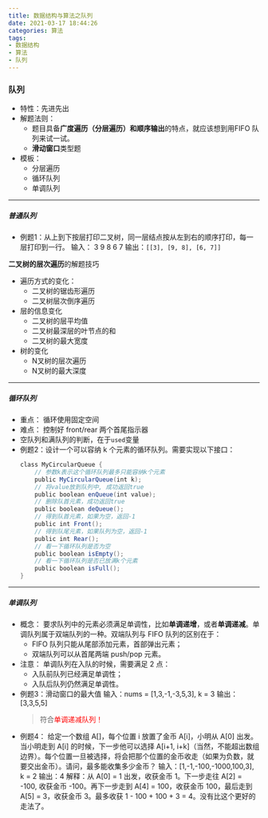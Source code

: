 ```yaml
---
title: 数据结构与算法之队列
date: 2021-03-17 18:44:26
categories: 算法
tags: 
- 数据结构
- 算法
- 队列
---
```

### 队列
* 特性：先进先出
* 解题法则：
    * 题目具备**广度遍历（分层遍历）**和**顺序输出**的特点，就应该想到用FIFO 队列来试一试。
    * **滑动窗口**类型题
* 模板：
    * 分层遍历
    * 循环队列
    * 单调队列

---

##### 普通队列
* 例题1：从上到下按层打印二叉树，同一层结点按从左到右的顺序打印，每一层打印到一行。
    输入： 
           3
        9     8
            6   7
    输出：`[[3], [9, 8], [6, 7]]`

**二叉树的层次遍历**的解题技巧
* 遍历方式的变化：
    * 二叉树的锯齿形遍历
    * 二叉树层次倒序遍历
* 层的信息变化
    * 二叉树的层平均值
    * 二叉树最深层的叶节点的和
    * 二叉树的最大宽度
* 树的变化
    * N叉树的层次遍历
    * N叉树的最大深度
---

##### 循环队列
* 重点： 循环使用固定空间
* 难点： 控制好 front/rear 两个首尾指示器
* 空队列和满队列的判断，在于`used`变量
* 例题2：设计一个可以容纳 k 个元素的循环队列。需要实现以下接口：
    ```java
    class MyCircularQueue {
        // 参数k表示这个循环队列最多只能容纳k个元素
        public MyCircularQueue(int k);
        // 将value放到队列中, 成功返回true
        public boolean enQueue(int value);
        // 删除队首元素，成功返回true
        public boolean deQueue();
        // 得到队首元素，如果为空，返回-1
        public int Front();
        // 得到队尾元素，如果队列为空，返回-1
        public int Rear();
        // 看一下循环队列是否为空
        public boolean isEmpty();
        // 看一下循环队列是否已放满k个元素
        public boolean isFull();
    }
    ```
---

##### 单调队列
* 概念： 要求队列中的元素必须满足单调性，比如**单调递增**，或者**单调递减**。单调队列属于双端队列的一种。双端队列与 FIFO 队列的区别在于：
    * FIFO 队列只能从尾部添加元素，首部弹出元素；
    * 双端队列可以从首尾两端 push/pop 元素。
* 注意： 单调队列在入队的时候，需要满足 2 点：
    * 入队前队列已经满足单调性；
    * 入队后队列仍然满足单调性。
* 例题3：滑动窗口的最大值
    输入：nums = [1,3,-1,-3,5,3], k = 3
    输出：[3,3,5,5]
    > 符合<font color=red>单调递减队列！</font>
* 例题4： 给定一个数组 A[]，每个位置 i 放置了金币 A[i]，小明从 A[0] 出发。当小明走到 A[i] 的时候，下一步他可以选择 A[i+1, i+k]（当然，不能超出数组边界）。每个位置一旦被选择，将会把那个位置的金币收走（如果为负数，就要交出金币）。请问，最多能收集多少金币？
    输入：[1,-1,-100,-1000,100,3], k = 2
    输出：4
    解释：从 A[0] = 1 出发，收获金币 1。下一步走往 A[2] = -100, 收获金币 -100。再下一步走到 A[4] = 100，收获金币 100，最后走到 A[5] = 3，收获金币 3。最多收获 1 - 100 + 100 + 3 = 4。没有比这个更好的走法了。